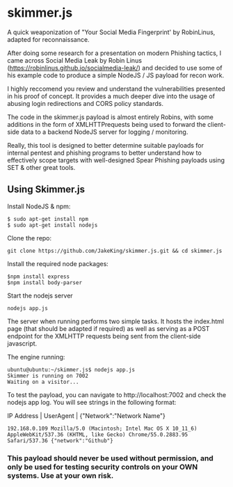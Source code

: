 # skimmer.js
A quick weaponization of "Your Social Media Fingerprint' by RobinLinus, adapted for reconnaissance.

After doing some research for a presentation on modern Phishing tactics, I came across Social Media Leak by Robin Linus (https://robinlinus.github.io/socialmedia-leak/) and decided to use some of his example code to produce a simple NodeJS / JS payload for recon work.

I highly reccomend you review and understand the vulnerabilities presented in his proof of concept. It provides a much deeper dive into the usage of abusing login redirections and CORS policy standards.

The code in the skimmer.js payload is almost entirely Robins, with some additions in the form of XMLHTTPrequests being used to forward the client-side data to a backend NodeJS server for logging / monitoring.

Really, this tool is designed to better determine suitable payloads for internal pentest and phishing programs to better understand how to effectively scope targets with well-designed Spear Phishing payloads using SET & other great tools.


## Using Skimmer.js

Install NodeJS & npm:

```
$ sudo apt-get install npm
$ sudo apt-get install nodejs
```


Clone the repo:

`git clone https://github.com/JakeKing/skimmer.js.git && cd skimmer.js`

Install the required node packages:

```
$npm install express
$npm install body-parser
```

Start the nodejs server

`nodejs app.js`

The server when running performs two simple tasks. It hosts the index.html page (that should be adapted if required) as well as serving as a POST endpoint for the XMLHTTP requests being sent from the client-side javascript.

The engine running:

```{r, engine='bash', count_lines}
ubuntu@ubuntu:~/skimmer.js$ nodejs app.js
Skimmer is running on 7002
Waiting on a visitor...
```

To test the payload, you can navigate to http://localhost:7002 and check the nodejs app log. You will see strings in the following format:

IP Address | UserAgent | {"Network":"Network Name"}

```
192.168.0.109 Mozilla/5.0 (Macintosh; Intel Mac OS X 10_11_6) AppleWebKit/537.36 (KHTML, like Gecko) Chrome/55.0.2883.95 Safari/537.36 {"network":"Github"}
```

### This payload should never be used without permission, and only be used for testing security controls on your OWN systems. Use at your own risk.
